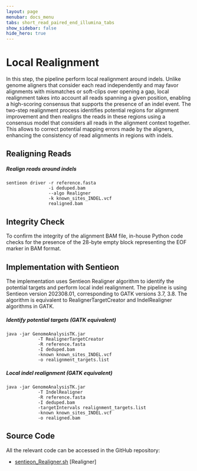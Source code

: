 ```yaml
---
layout: page
menubar: docs_menu
tabs: short_read_paired_end_illumina_tabs
show_sidebar: false
hide_hero: true
---
```


# Local Realignment

In this step, the pipeline perform local realignment around indels. Unlike genome aligners that consider each read independently and may favor alignments with mismatches or soft-clips over opening a gap, local realignment takes into account all reads spanning a given position, enabling a high-scoring consensus that supports the presence of an indel event. The two-step realignment process identifies potential regions for alignment improvement and then realigns the reads in these regions using a consensus model that considers all reads in the alignment context together. This allows to correct potential mapping errors made by the aligners, enhancing the consistency of read alignments in regions with indels.

## Realigning Reads

##### Realign reads around indels

```text
sentieon driver -r reference.fasta
                -i deduped.bam
                --algo Realigner
                -k known_sites_INDEL.vcf
                realigned.bam
```

## Integrity Check

To confirm the integrity of the alignment BAM file, in-house Python code checks for the presence of the 28-byte empty block representing the EOF marker in BAM format.

## Implementation with Sentieon

The implementation uses Sentieon Realigner algorithm to identify the potential targets and perform local indel realignment. The pipeline is using Sentieon version 202308.01, corresponding to GATK versions 3.7, 3.8. The algorithm is equivalent to RealignerTargetCreator and IndelRealigner algorithms in GATK.

##### Identify potential targets (GATK equivalent)

```text
java -jar GenomeAnalysisTK.jar 
            -T RealignerTargetCreator
            -R reference.fasta
            -I deduped.bam 
            -known known_sites_INDEL.vcf
            -o realignment_targets.list
```

##### Local indel realignment (GATK equivalent)

```text
java -jar GenomeAnalysisTK.jar 
            -T IndelRealigner
            -R reference.fasta
            -I deduped.bam
            -targetIntervals realignment_targets.list
            -known known_sites_INDEL.vcf
            -o realigned.bam
```

## Source Code

All the relevant code can be accessed in the GitHub repository:

  - [sentieon_Realigner.sh](https://github.com/smaht-dac/sentieon-pipelines/blob/main/dockerfiles/sentieon/sentieon_Realigner.sh) [Realigner]
